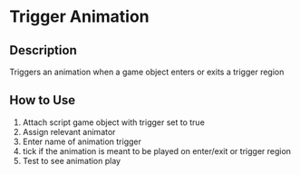 <h1>Trigger Animation</h1>
<h2>Description</h2>
Triggers an animation when a game object enters or exits a trigger region
<h2>How to Use</h2>
<ol>
<li>Attach script game object with trigger set to true</li>
<li>Assign relevant animator</li>
<li>Enter name of animation trigger</li>
<li>tick if the animation is meant to be played on enter/exit or trigger region</li>
<li>Test to see animation play</li>
</ol>